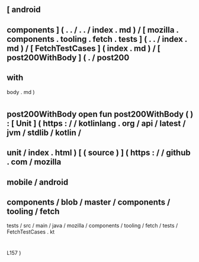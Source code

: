 [
android
-
components
]
(
.
.
/
.
.
/
index
.
md
)
/
[
mozilla
.
components
.
tooling
.
fetch
.
tests
]
(
.
.
/
index
.
md
)
/
[
FetchTestCases
]
(
index
.
md
)
/
[
post200WithBody
]
(
.
/
post200
-
with
-
body
.
md
)
#
post200WithBody
open
fun
post200WithBody
(
)
:
[
Unit
]
(
https
:
/
/
kotlinlang
.
org
/
api
/
latest
/
jvm
/
stdlib
/
kotlin
/
-
unit
/
index
.
html
)
[
(
source
)
]
(
https
:
/
/
github
.
com
/
mozilla
-
mobile
/
android
-
components
/
blob
/
master
/
components
/
tooling
/
fetch
-
tests
/
src
/
main
/
java
/
mozilla
/
components
/
tooling
/
fetch
/
tests
/
FetchTestCases
.
kt
#
L157
)
